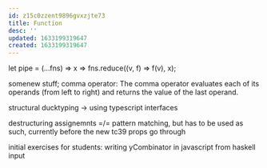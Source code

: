 ```yaml
---
id: z15c0zzent9896gvxzjte73
title: Function
desc: ''
updated: 1633199319647
created: 1633199319647
---
```


let pipe = (...fns) => x => fns.reduce((v, f) => f(v), x);

somenew stuff; comma operator:
The comma operator evaluates each of its operands (from left to right) and returns the value of the last operand.

structural ducktyping -> using typescript interfaces

destructuring assignemnts =/= pattern matching, but has to be used as such, currently before the new tc39 props go through

initial exercises for students: writing yCombinator in javascript from haskell input
